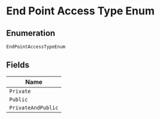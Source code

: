 
# End Point Access Type Enum

## Enumeration

`EndPointAccessTypeEnum`

## Fields

| Name |
|  --- |
| `Private` |
| `Public` |
| `PrivateAndPublic` |

